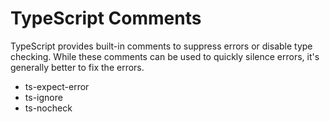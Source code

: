 # TypeScript Comments

TypeScript provides built-in comments to suppress errors or disable type checking. While these comments can be used to quickly silence errors, it's generally better to fix the errors.

- ts-expect-error
- ts-ignore
- ts-nocheck
